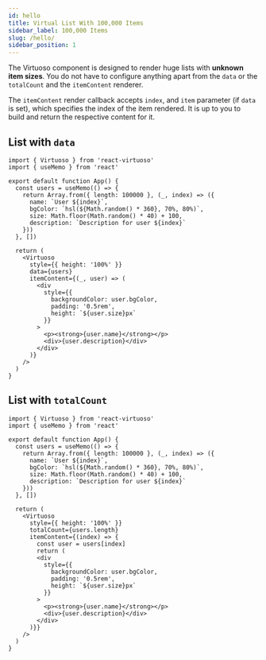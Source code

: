 ```yaml
---
id: hello
title: Virtual List With 100,000 Items
sidebar_label: 100,000 Items
slug: /hello/
sidebar_position: 1
---
```


The Virtuoso component is designed to render huge lists with **unknown item sizes**.
You do not have to configure anything apart from the `data` or the `totalCount` and the `itemContent` renderer.

The `itemContent` render callback accepts `index`, and `item` parameter (if `data` is set), which specifies the index of the item rendered. 
It is up to you to build and return the respective content for it.

## List with `data`

```tsx live
import { Virtuoso } from 'react-virtuoso'
import { useMemo } from 'react'

export default function App() {
  const users = useMemo(() => {
    return Array.from({ length: 100000 }, (_, index) => ({
      name: `User ${index}`,
      bgColor: `hsl(${Math.random() * 360}, 70%, 80%)`,
      size: Math.floor(Math.random() * 40) + 100,
      description: `Description for user ${index}`
    }))
  }, [])

  return (
    <Virtuoso
      style={{ height: '100%' }}
      data={users}
      itemContent={(_, user) => (
        <div
          style={{
            backgroundColor: user.bgColor,
            padding: '0.5rem',
            height: `${user.size}px`
          }}
        >
          <p><strong>{user.name}</strong></p>
          <div>{user.description}</div>
        </div>
      )}
    />
  )
}
```

## List with `totalCount`

```tsx live 
import { Virtuoso } from 'react-virtuoso'
import { useMemo } from 'react'

export default function App() {
  const users = useMemo(() => {
    return Array.from({ length: 100000 }, (_, index) => ({
      name: `User ${index}`,
      bgColor: `hsl(${Math.random() * 360}, 70%, 80%)`,
      size: Math.floor(Math.random() * 40) + 100,
      description: `Description for user ${index}`
    }))
  }, [])

  return (
    <Virtuoso
      style={{ height: '100%' }}
      totalCount={users.length}
      itemContent={(index) => {
        const user = users[index]
        return (
        <div
          style={{
            backgroundColor: user.bgColor,
            padding: '0.5rem',
            height: `${user.size}px`
          }}
        >
          <p><strong>{user.name}</strong></p>
          <div>{user.description}</div>
        </div>
      )}}
    />
  )
}
```
